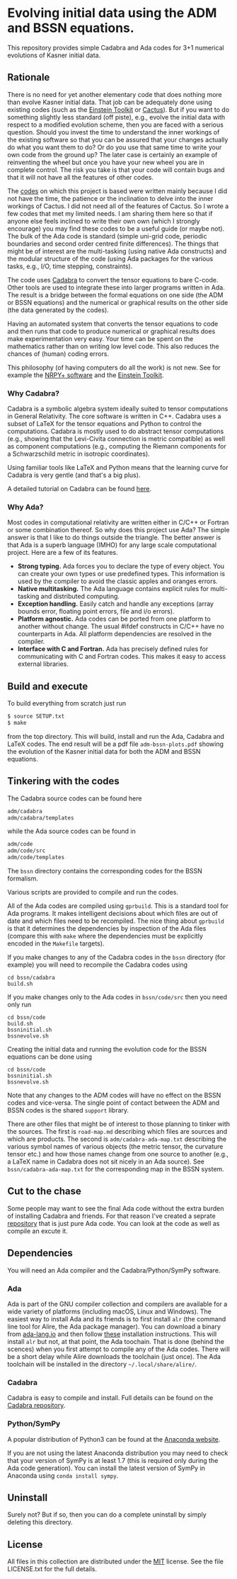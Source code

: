 # Evolving initial data using the ADM and BSSN equations.

This repository provides simple Cadabra and Ada codes for 3+1 numerical evolutions of Kasner initial data.

## Rationale

There is no need for yet another elementary code that does nothing more than evolve Kasner initial data. That job can be adequately done using existing codes (such as the [Einstein Toolkit][1] or [Cactus][2]). But if you want to do something slightly less standard (off piste), e.g., evolve the initial data with respect to a modified evolution scheme, then you are faced with a serious question. Should you invest the time to understand the inner workings of the existing software so that you can be assured that your changes actually do what you want them to do? Or do you use that same time to write your own code from the ground up? The later case is certainly an example of reinventing the wheel but once you have your new wheel you are in complete control. The risk you take is that your code will contain bugs and that it will not have all the features of other codes.

The [codes][3] on which this project is based were written mainly because I did not have the time, the patience or the inclination to delve into the inner workings of Cactus. I did not need all of the features of Cactus. So I wrote a few codes that met my limited needs. I am sharing them here so that if anyone else feels inclined to write their own own (which I strongly encourage) you may find these codes to be a useful guide (or maybe not). The bulk of the Ada code is standard (simple uni-grid code, periodic boundaries and second order centred finite differences). The things that might be of interest are the multi-tasking (using native Ada constructs) and the modular structure of the code (using Ada packages for the various tasks, e.g., I/O, time stepping, constraints).

The code uses [Cadabra][4] to convert the tensor equations to bare C-code. Other tools are used to integrate these into larger programs written in Ada. The result is a bridge between the formal equations on one side (the ADM or BSSN equations) and the numerical or graphical results on the other side (the data generated by the codes).

Having an automated system that converts the tensor equations to code and then runs that code to produce numerical or graphical results does make experimentation very easy. Your time can be spent on the mathematics rather than on writing low level code. This also reduces the chances of (human) coding errors.

This philosophy (of having computers do all the work) is not new. See for example the [NRPY+ software][5] and the [Einstein Toolkit][1].

### Why Cadabra?

Cadabra is a symbolic algebra system ideally suited to tensor computations in General Relativity. The core software is written in C++. Cadabra uses a subset of LaTeX for the tensor equations and Python to control the computations. Cadabra is mostly used to do abstract tensor computations (e.g., showing that the Levi-Civita connection is metric compatible) as well as component computations (e.g., computing the Riemann components for a Schwarzschild metric in isotropic coordinates).

Using familiar tools like LaTeX and Python means that the learning curve for Cadabra is very gentle (and that's a big plus).

A detailed tutorial on Cadabra can be found [here][6].

### Why Ada?

Most codes in computational relativity are written either in C/C++ or Fortran or some combination thereof. So why does this project use Ada? The simple answer is that I like to do things outside the triangle. The better answer is that Ada is a superb language (IMHO) for any large scale computational project. Here are a few of its features.

* __Strong typing.__
Ada forces you to declare the type of every object. You can create your own types or use predefined types. This information is used by the compiler to avoid the classic apples and oranges errors.
* __Native multitasking.__
The Ada language contains explicit rules for multi-tasking and distributed computing.
* __Exception handling.__
Easily catch and handle any exceptions (array bounds error, floating point errors, file and i/o errors).
* __Platform agnostic.__
Ada codes can be ported from one platform to another without change. The usual #ifdef constructs in C/C++ have no counterparts in Ada. All platform dependencies are resolved in the compiler.
* __Interface with C and Fortran.__
Ada has precisely defined rules for communicating with C and Fortran codes. This makes it easy to access external libraries.

## Build and execute

To build everything from scratch just run

```sh
$ source SETUP.txt
$ make
```

from the top directory. This will build, install and run the Ada, Cadabra and LaTeX codes. The end result will be a pdf file `adm-bssn-plots.pdf` showing the evolution of the Kasner initial data for both the ADM and BSSN equations.

## Tinkering with the codes

The Cadabra source codes can be found here

```sh
adm/cadabra
adm/cadabra/templates
```
while the Ada source codes can be found in

```sh
adm/code
adm/code/src
adm/code/templates
```
The `bssn` directory contains the corresponding codes for the BSSN formalism.

Various scripts are provided to compile and run the codes.

All of the Ada codes are compiled using `gprbuild`. This is a standard tool for Ada programs. It makes intelligent decisions about which files are out of date and which files need to be recompiled. The nice thing about `gprbuild` is that it determines the dependencies by inspection of the Ada files (compare this with `make` where the dependencies must be explicitly encoded in the `Makefile` targets).

If you make changes to any of the Cadabra codes in the `bssn` directory (for example) you will need to recompile the Cadabra codes using

```
cd bssn/cadabra
build.sh
```

If you make changes only to the Ada codes in `bssn/code/src` then you need only run

```
cd bssn/code
build.sh
bssninitial.sh
bssnevolve.sh
```

Creating the initial data and running the evolution code for the BSSN equations can be done using

```
cd bssn/code
bssninitial.sh
bssnevolve.sh
```

Note that any changes to the ADM codes will have no effect on the BSSN codes and vice-versa. The single point of contact between the ADM and BSSN codes is the shared `support` library.

There are other files that might be of interest to those planning to tinker with the sources. The first is `road-map.md` describing which files are sources and which are products. The second is `adm/cadabra-ada-map.txt` describing the various symbol names of various objects (the metric tensor, the curvature tensor etc.) and how those names change from one source to another (e.g., a LaTeX name in Cadabra does not sit nicely in an Ada source). See `bssn/cadabra-ada-map.txt` for the corresponding map in the BSSN system.

## Cut to the chase

Some people may want to see the final Ada code without the extra burden of installing Cadabra and friends. For that reason I've created a seprate [repository][12] that is just pure Ada code. You can look at the code as well as compile an excute it.

## Dependencies

You will need an Ada compiler and the Cadabra/Python/SymPy software.

### Ada

Ada is part of the GNU compiler collection and compilers are available for a wide variety of platforms (including macOS, Linux and Windows). The easiest way to install Ada and its friends is to first install `alr` (the command line tool for Alire, the Ada package manager). You can download a binary from [ada-lang.io][7] and then follow [these][11] installation instructions. This will install `alr` but not, at that point, the Ada toochain. That is done (behind the scences) when you first attempt to compile any of the Ada codes. There will be a short delay while Alire downloads the toolchain (just once). The Ada toolchain will be installed in the directory `~/.local/share/alire/`.

### Cadabra

Cadabra is easy to compile and install. Full details can be found on the [Cadabra repository][8].

### Python/SymPy

A popular distribution of Python3 can be found at the [Anaconda website][9].

If you are not using the latest Anaconda distribution you may need to check that your version of SymPy is at least 1.7 (this is required only during the Ada code generation). You can install the latest version of SymPy in Anaconda using `conda install sympy`.

## Uninstall

Surely not? But if so, then you can do a complete uninstall by simply deleting this directory.

## License

All files in this collection are distributed under the [MIT][10] license. See the file LICENSE.txt for the full details.

 [1]: http://einsteintoolkit.org
 [2]: https://cactuscode.org
 [3]: https://journals.aps.org/prd/abstract/10.1103/PhysRevD.96.024037
 [4]: https://cadabra.science
 [5]: http://astro.phys.wvu.edu/bhathome/nrpy.html
 [6]: https://github.com/leo-brewin/cadabra-tutorial
 [7]: https://ada-lang.io
 [8]: https://github.com/kpeeters/cadabra2
 [9]: https://www.anaconda.com/products/individual
[10]: https://opensource.org/licenses/MIT
[11]: https://github.com/alire-project/alire/blob/master/doc/getting-started.md
[12]: https://github.com/leo-brewin/adm-bssn-numerical-ada
